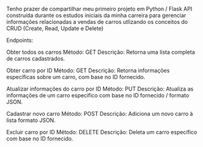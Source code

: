 Tenho prazer de compartilhar meu primeiro projeto em Python / Flask API construída durante os estudos iniciais
da minha carreira para gerenciar informações relacionadas a vendas de carros utlizando os conceitos do CRUD (Create, Read, Update e Delete)

Endpoints:

Obter todos os carros
Método: GET
Descrição: Retorna uma lista completa de carros cadastrados.

Obter carro por ID
Método: GET
Descrição: Retorna informações específicas sobre um carro, com base no ID fornecido.

Atualizar informações do carro por ID
Método: PUT
Descrição: Atualiza as informações de um carro específico com base no ID fornecido / formato JSON.

Cadastrar novo carro
Método: POST
Descrição: Adiciona um novo carro à lista formato JSON.

Excluir carro por ID
Método: DELETE
Descrição: Deleta um carro específico com base no ID fornecido.
